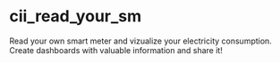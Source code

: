 # cii_read_your_sm
Read your own smart meter and vizualize your electricity consumption. Create dashboards with valuable information and share it!
